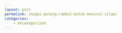 ```yaml
---
layout: post
permalink: /mimpi-potong-rambut-botak-menurut-islam/
categories:
    - Uncategorized
---
```


